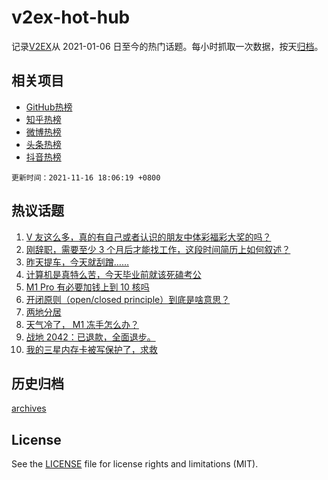 # v2ex-hot-hub

 记录[V2EX](https://www.v2ex.com/)从 2021-01-06 日至今的热门话题。每小时抓取一次数据，按天[归档](archives)。
 
 ## 相关项目

- [GitHub热榜](https://github.com/snaildev/github-hot-hub)
- [知乎热榜](https://github.com/snaildev/zhihu-hot-hub)
- [微博热榜](https://github.com/snaildev/weibo-hot-hub)
- [头条热榜](https://github.com/snaildev/toutiao-hot-hub)
- [抖音热榜](https://github.com/snaildev/douyin-hot-hub)


 `更新时间：2021-11-16 18:06:19 +0800`

## 热议话题

1. [V 友这么多，真的有自己或者认识的朋友中体彩福彩大奖的吗？](https://www.v2ex.com/t/815685)
1. [刚辞职，需要至少 3 个月后才能找工作，这段时间简历上如何叙述？](https://www.v2ex.com/t/815638)
1. [昨天提车，今天就刮蹭……](https://www.v2ex.com/t/815717)
1. [计算机是真特么苦，今天毕业前就该死磕考公](https://www.v2ex.com/t/815625)
1. [M1 Pro 有必要加钱上到 10 核吗](https://www.v2ex.com/t/815596)
1. [开闭原则（open/closed principle）到底是啥意思？](https://www.v2ex.com/t/815704)
1. [两地分居](https://www.v2ex.com/t/815677)
1. [天气冷了， M1 冻手怎么办？](https://www.v2ex.com/t/815733)
1. [战地 2042：已退款，全面退步。](https://www.v2ex.com/t/815695)
1. [我的三星内存卡被写保护了，求救](https://www.v2ex.com/t/815655)

## 历史归档

[archives](archives)

## License

See the [LICENSE](LICENSE) file for license rights and limitations (MIT).
